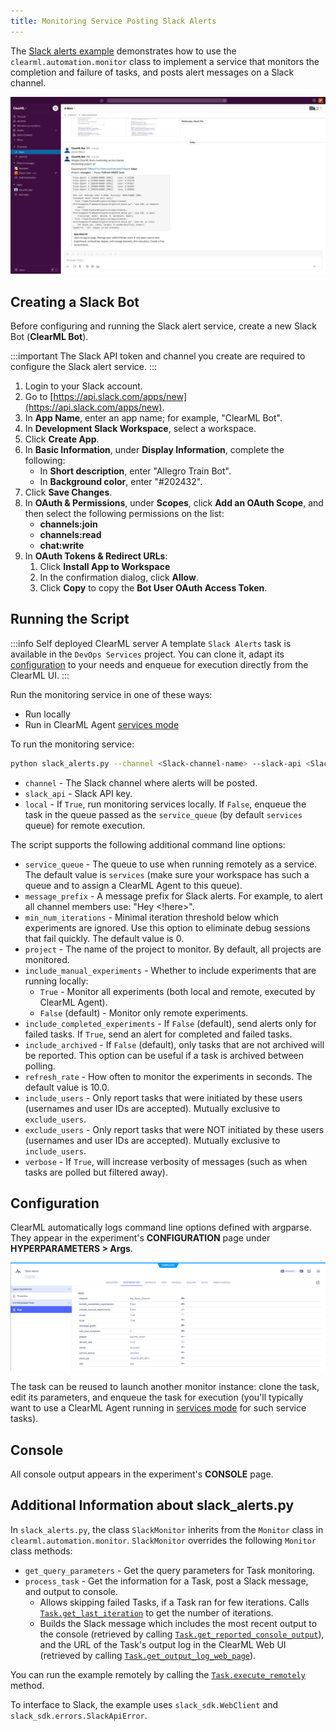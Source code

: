 ```yaml
---
title: Monitoring Service Posting Slack Alerts
---
```


The [Slack alerts example](https://github.com/allegroai/clearml/blob/master/examples/services/monitoring/slack_alerts.py) 
demonstrates how to use the `clearml.automation.monitor` class to implement a service that monitors the completion and 
failure of tasks, and posts alert messages on a Slack channel.

![Slack alert example](../../img/examples_slack_alerts.png)

## Creating a Slack Bot

Before configuring and running the Slack alert service, create a new Slack Bot (**ClearML Bot**). 

:::important
The Slack API token and channel you create are required to configure the Slack alert service.
:::

1. Login to your Slack account.
1. Go to [https://api.slack.com/apps/new](https://api.slack.com/apps/new).
1. In **App Name**, enter an app name; for example, "ClearML Bot".
1. In **Development Slack Workspace**, select a workspace.
1. Click **Create App**.
1. In **Basic Information**, under **Display Information**, complete the following:
    - In **Short description**, enter "Allegro Train Bot".
    - In **Background color**, enter "#202432".
1. Click **Save Changes**.
1. In **OAuth & Permissions**, under **Scopes**, click **Add an OAuth Scope**, and then select the following permissions 
   on the list:
    * **channels:join**
    * **channels:read**
    * **chat:write**
1. In **OAuth Tokens & Redirect URLs**:
    1. Click **Install App to Workspace**
    1. In the confirmation dialog, click **Allow**.
    1. Click **Copy** to copy the **Bot User OAuth Access Token**.

## Running the Script

:::info Self deployed ClearML server
A template `Slack Alerts` task is available in the `DevOps Services` project. You can clone it, adapt its [configuration](#configuration) 
to your needs and enqueue for execution directly from the ClearML UI. 
:::

Run the monitoring service in one of these ways:
* Run locally
* Run in ClearML Agent [services mode](../../clearml_agent.md#services-mode)

To run the monitoring service:

```bash
python slack_alerts.py --channel <Slack-channel-name> --slack-api <Slack-API-token> --local True [...]
```
   * `channel` - The Slack channel where alerts will be posted.
   * `slack_api` - Slack API key.
   * `local` - If `True`, run monitoring services locally. If `False`, enqueue the task in the queue passed as the 
     `service_queue` (by default `services` queue) for remote execution. 
    
The script supports the following additional command line options:
* `service_queue` - The queue to use when running remotely as a service. The default value is `services` (make sure 
  your workspace has such a queue and to assign a ClearML Agent to this queue).
* `message_prefix` - A message prefix for Slack alerts. For example, to alert all channel members use: "Hey <!here>". 
* `min_num_iterations` - Minimal iteration threshold below which experiments are ignored. Use this option to eliminate 
  debug sessions that fail quickly. The default value is 0.
* `project` - The name of the project to monitor. By default, all projects are monitored.  
* `include_manual_experiments` - Whether to include experiments that are running locally:
  * `True` - Monitor all experiments (both local and remote, executed by ClearML Agent).
  * `False` (default) - Monitor only remote experiments.
* `include_completed_experiments` - If `False` (default), send alerts only for failed tasks. If `True`, send an alert 
  for completed and failed tasks.
* `include_archived` - If `False` (default), only tasks that are not archived will be reported. This option can be
  useful if a task is archived between polling.
* `refresh_rate` - How often to monitor the experiments in seconds. The default value is 10.0.
* `include_users` - Only report tasks that were initiated by these users (usernames and user IDs are accepted).
  Mutually exclusive to `exclude_users`.
* `exclude_users` - Only report tasks that were NOT initiated by these users (usernames and user IDs are accepted).
  Mutually exclusive to `include_users`.
* `verbose` - If `True`, will increase verbosity of messages (such as when tasks are polled but filtered away).

## Configuration
    
ClearML automatically logs command line options defined with argparse. They appear in the experiment's **CONFIGURATION** 
page under **HYPERPARAMETERS > Args**.

![Monitoring configuration](../../img/examples_slack_config.png)

The task can be reused to launch another monitor instance: clone the task, edit its parameters, and enqueue the task for 
execution (you'll typically want to use a ClearML Agent running in [services mode](../../clearml_agent.md#services-mode) 
for such service tasks).

## Console
All console output appears in the experiment's **CONSOLE** page.

## Additional Information about slack_alerts.py

In `slack_alerts.py`, the class `SlackMonitor` inherits from the `Monitor` class in `clearml.automation.monitor`. 
`SlackMonitor` overrides the following `Monitor` class methods:

* `get_query_parameters` - Get the query parameters for Task monitoring.
* `process_task` - Get the information for a Task, post a Slack message, and output to console.
    * Allows skipping failed Tasks, if a Task ran for few iterations. Calls [`Task.get_last_iteration`](../../references/sdk/task.md#get_last_iteration) 
      to get the number of iterations.
    * Builds the Slack message which includes the most recent output to the console (retrieved by calling [`Task.get_reported_console_output`](../../references/sdk/task.md#get_reported_console_output)), 
      and the URL of the Task's output log in the ClearML Web UI (retrieved by calling [`Task.get_output_log_web_page`](../../references/sdk/task.md#get_output_log_web_page)).

You can run the example remotely by calling the [`Task.execute_remotely`](../../references/sdk/task.md#execute_remotely) 
method.

To interface to Slack, the example uses `slack_sdk.WebClient` and `slack_sdk.errors.SlackApiError`.
